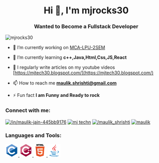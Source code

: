 <h1 align="center">Hi 👋, I'm mjrocks30</h1>
<h3 align="center">Wanted to Become a Fullstack Developer</h3>

<p align="left"> <img src="https://komarev.com/ghpvc/?username=mjrocks30&label=Profile%20views&color=0e75b6&style=flat" alt="mjrocks30" /> </p>

- 🔭 I’m currently working on [MCA-LPU-2SEM](https://github.com/Mjrocks3099/MCA-LPU-2SEM.git)

- 🌱 I’m currently learning **c++,Java,Html,Css,JS,React**

- 📝 I regularly write articles on my youtube videos [https://mjtech30.blogspot.com/](https://mjtech30.blogspot.com/)

- 📫 How to reach me **maulik.shrishti@gmail.com**

- ⚡ Fun fact **I am Funny and Ready to rock**

<h3 align="left">Connect with me:</h3>
<p align="left">
<a href="https://linkedin.com/in//in/maulik-jain-445bb9176" target="blank"><img align="center" src="https://raw.githubusercontent.com/rahuldkjain/github-profile-readme-generator/master/src/images/icons/Social/linked-in-alt.svg" alt="/in/maulik-jain-445bb9176" height="30" width="40" /></a>
<a href="https://www.youtube.com/c/mj techn" target="blank"><img align="center" src="https://raw.githubusercontent.com/rahuldkjain/github-profile-readme-generator/master/src/images/icons/Social/youtube.svg" alt="mj techn" height="30" width="40" /></a>
<a href="https://www.hackerrank.com//maulik_shrishti" target="blank"><img align="center" src="https://raw.githubusercontent.com/rahuldkjain/github-profile-readme-generator/master/src/images/icons/Social/hackerrank.svg" alt="/maulik_shrishti" height="30" width="40" /></a>
<a href="https://auth.geeksforgeeks.org/user/maulik" target="blank"><img align="center" src="https://raw.githubusercontent.com/rahuldkjain/github-profile-readme-generator/master/src/images/icons/Social/geeks-for-geeks.svg" alt="maulik" height="30" width="40" /></a>
</p>

<h3 align="left">Languages and Tools:</h3>
<p align="left"> <a href="https://www.cprogramming.com/" target="_blank" rel="noreferrer"> <img src="https://raw.githubusercontent.com/devicons/devicon/master/icons/c/c-original.svg" alt="c" width="40" height="40"/> </a> <a href="https://www.w3schools.com/cpp/" target="_blank" rel="noreferrer"> <img src="https://raw.githubusercontent.com/devicons/devicon/master/icons/cplusplus/cplusplus-original.svg" alt="cplusplus" width="40" height="40"/> </a> <a href="https://www.w3.org/html/" target="_blank" rel="noreferrer"> <img src="https://raw.githubusercontent.com/devicons/devicon/master/icons/html5/html5-original-wordmark.svg" alt="html5" width="40" height="40"/> </a> <a href="https://www.java.com" target="_blank" rel="noreferrer"> <img src="https://raw.githubusercontent.com/devicons/devicon/master/icons/java/java-original.svg" alt="java" width="40" height="40"/> </a> </p>
